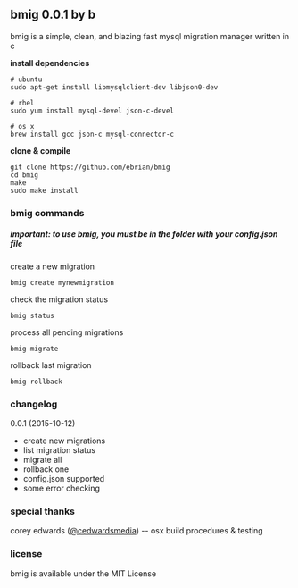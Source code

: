 ## bmig 0.0.1 by b

bmig is a simple, clean, and blazing fast mysql migration manager written in c

__install dependencies__
```
# ubuntu
sudo apt-get install libmysqlclient-dev libjson0-dev

# rhel
sudo yum install mysql-devel json-c-devel

# os x
brew install gcc json-c mysql-connector-c
```

__clone & compile__
```
git clone https://github.com/ebrian/bmig
cd bmig
make
sudo make install
```
### bmig commands

##### important: to use bmig, you must be in the folder with your config.json file

create a new migration
```
bmig create mynewmigration
```

check the migration status
```
bmig status
```

process all pending migrations
```
bmig migrate
```

rollback last migration
```
bmig rollback
```

### changelog
0.0.1 (2015-10-12)
  * create new migrations
  * list migration status
  * migrate all
  * rollback one
  * config.json supported
  * some error checking

### special thanks
corey edwards ([@cedwardsmedia](https://github.com/cedwardsmedia)) -- osx build procedures & testing

### license
bmig is available under the MIT License
